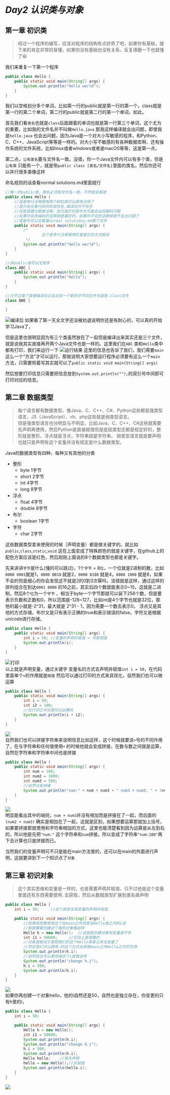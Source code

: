# ***Day2 认识类与对象***

## 第一章 初识类

> 经过一个程序的编写，应该对程序的结构有点好奇了吧，如果你有基础，接下来的肯定非常的易懂，如果你没有基础也没有关系，反复琢磨一下也就懂了😆

我们来重复一下第一个程序

```java
public class Hello {
    public static void main(String[] args) {
        System.out.println("Hello world");
    }
}
```

我们以空格划分多个单词，比如第一行的public就是第一行的第一个，class就是第一行的第二个单词，第二行的public就是第二行的第一个单词，如此。

首先我们看`类名`也就是`class`后面跟着的单词也就是第一行第三个单词，这个尤为的重要，比如我的文件名并不叫做`Hello.java`
那我这样编译就会出问题，即使我是`hello.java`
也会出问题，因为Java是一个对大小写敏感的程序，和Python、C、C++、JavaScript等等是一样的。对大小写不敏感的有各种数据库啊、还有操作系统的文件系统，比如linux或者windows或者是macOS等等，这是第一点。

第二点，`公有类名`要与文件名一致。没错，你一个Java文件内可以有多个类，但是`公有类`
只能有一个，就是带`public class [类名/文件名]`里面的类名，然后你还可以并行很多类像这样

命名规则的话查看normal
solutions.md里面就行

```java
//唯一的public类，类名必须和文件名一致，不然就会报错
public class Hello {
    //我是单行注释使用两个斜杠就可以使用注释了
    //是只会在看代码的阶段存在,编译后并不存在
    //但是我建议删掉注释，因为我打的是中文可能会出现编码问题
    //如果你会改编码的话那就是最好的，如果你不会的话删掉就不会出问题了
    //或者你可以去看看normal solutions.md那个文件
    public static void main(String[] args) {
        /*
                这个是多行注释使用杠星星杠的方式框柱
         */
        System.out.println("Hello world");
    }
}

//非public类可以无限多
class ABC {
    public static void main(String[] args) {
        System.out.println("Hello");
    }
}

//只不过每个类被编译后又会出现一个新的字节码文件也就是.class文件
class QWE {

}
```

![编译后](image/day2/day2_1.png)
如果看了第一天全文字还没被劝退说明你还是有耐心的，可以真的开始学习Java了，

但是这里也很明显因为有三个类虽然放在了一起但是编译出来其实还是三个文件，就是说我其实直接再开两个Java文件也是一样的。这里我们在`ABC`
类和`Hello`类中都有打印，我们来运行一下
![运行结果](image/day2/day2_2.png)
这里的信息也告诉了我们，我们需要`main`这么一个“方法”才可以运行，那就说明大家想要运行程序必须要有这么一个`main`
方法，只需要照着写其实就可以了`public static void main(String[] args)`

然后想要打印信息只需要把信息放到`System.out.println("");`的双引号中间即可打印对应的信息。

## 第二章 数据类型

> 每个语言都有数据类型，像Java、C、C++、C#、Python这些都是强类型语言，JS（JavaScript）、vb、php这些就是弱类型语言。  
> 但是强类型语言也分明显与不明显，比如Java、C、C++、C#这些就需要先声明再使用，然后Python是直接赋值但是底层类型还都是规定好的，整形就是整形，浮点就是浮点，字符串就是字符串。
> 弱类型语言就是要声明也就只是声明有这个变量并没有规定是什么数据类型。

Java的数据类型有四种，每种又有其他的分类

* 整形
    * byte 1字节
    * short 2字节
    * int 4字节
    * long 8字节
* 浮点
    * float 4字节
    * double 8字节
* 布尔
    * boolean 1字节
* 字符
    * char 2字节

这些数据类型拿来使用的时候（声明变量）都是做关键字的。就比如`public`,`class`,`static`,`void`
这在上面变成了特殊颜色的就是关键字，在github上的配色方案应该是红色，然后刚刚上面说的8个数据类型也都是关键字。

先来讲讲`字节`是什么(懂的可以跳过)，1个`字节` = 8`位`，一个位就是2进制的数，比如`0000 0001`就是1，`0000 0010`
就是2，`0000 0100`
就是4，`0000 1000`
就是8，如果不会的但是细心的你会发现这不就是2的0到3次幂吗，没错就是这样，通过这样的排列组合在到达`0001 0000`
的16之前，其实后四个数就能表示0~15，这就是二进制，然后8个`位`为一个`字节`
，相当于byte一个字节那就可以装下256个数，但是要表示负数和正数和0，所以范围是-128~127，比如int是4个字节也就是32位，那他的最小就是-2^31，最大就是
2^31 - 1，因为需要一个数去表示0。 浮点又是其他的方式存储，布尔又是只有表示正确的true和表示错误的false，字符又是根据unicode进行存储。

```java
public class Hello {
    public static void main(String[] args) {
        int i = 50; //变量的声明并赋值 = 号是赋值
        System.out.println(i);
    }
}
```

![打印](image/day2/day2_3.png)  
以上就是声明变量，通过关键字 变量名的方式去声明并赋值`int i = 50`，在代码里面单个`=`的作用就是`赋值`
然后可以通过打印的方式来具现化，自然我们也可以做运算

```java
public class Hello {
    public static void main(String[] args) {
        int i = 50;
        int i2 = 100;
        //在打印之中也是可以运算的
        System.out.println(i + i2);
    }
}
```

![](image/day2/day2_4.png)  
自然我们也可以拼接字符串来说明信息比如这样，这个时候就要说`+`号的不同作用了，在与字符串和任何值使用`+`
的时候他就会变成拼接，在数与数之间就是运算，自然在字符串和字符串中间也是拼接

```java
public class Hello {
    public static void main(String[] args) {
        int num = 100;
        int num2 = 1000;
        int num3 = 500;
        //自然也有拼接
        System.out.println("num:" + num + num3 + " num3 + num2: " + (num2 + num3));
    }
}
```

![](image/day2/day2_5.png)  
明显能看出其中的端倪，`num + num3`并没有相加而是拼接在了一起，而后面的`(num2 + num3)`
确实是相加在了一起，这就是区别，如果想要运算那就加上括号，如果要拼接那就使用和字符串相加的方式，这里也能清楚看到因为运算是从左到右的，所以他是先把`"num:"`
这个字符串和`num`拼接，所以变成了字符串`"num:100"`再下去计算也只是拼接而已。

当然我们的变量声明可不只是能在main方法里的，还可以在main的外面进行声明，这就要讲到下一个知识点了`对象`

## 第三章 初识对象

> 这个其实思维和变量是一样的，也是需要声明并赋值，只不过他是这个变量里面还有东西需要使用`.`去获取，然后从数据类型扩展到类名做声明

```java
public class Hello {
    int i = 50;     //这个就是全局变量的声明并赋值

    public static void main(String[] args) {
        //如果我想要使用这个在main之外但是在Hello类之内的i话
        //那就需要创建这个类的对象像这样
        Hello h = new Hello();  //这就是创建对象和变量差不多
        int i1 = 50000;     //实际上是很像的
        //对象就相当于是把我们的这个Hello类拿过来当变量了
        //然后我们可以使用.的这个方式去获取main之外Hello之内的东西
        System.out.println(h.i);
        //自然我也可以更改掉这个i就像这样
        System.out.println("change h.i");
        h.i = 500;
        System.out.println(h.i);
    }
}
```

![](image/day2/day2_6.png)  
如果你再创建一个对象hello，他的i自然还是50，自然也是独立存在，你变更的只有h里的i，

```java
public class Hello {
    int i = 50;

    public static void main(String[] args) {
        Hello h = new Hello();
        int i1 = 50000;
        System.out.println(h.i);
        System.out.println("change h.i");
        h.i = 500;
        System.out.println(h.i);
        Hello hello;    //我先声明
        hello = new Hello();//后赋值
        System.out.println(hello.i);
    }
}
```

![](image/day2/day2_7.png)